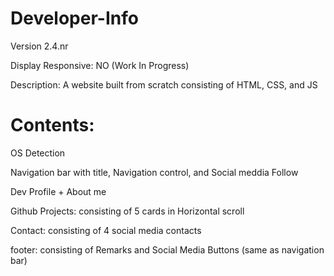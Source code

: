 # Developer-Info
Version 2.4.nr

Display Responsive: NO (Work In Progress)

Description: A website built from scratch consisting of HTML, CSS, and JS
# Contents:
OS Detection

Navigation bar with title, Navigation control, and Social meddia Follow

Dev Profile + About me

Github Projects: consisting of 5 cards in Horizontal scroll

Contact: consisting of 4 social media contacts

footer: consisting of Remarks and Social Media Buttons (same as navigation bar)

